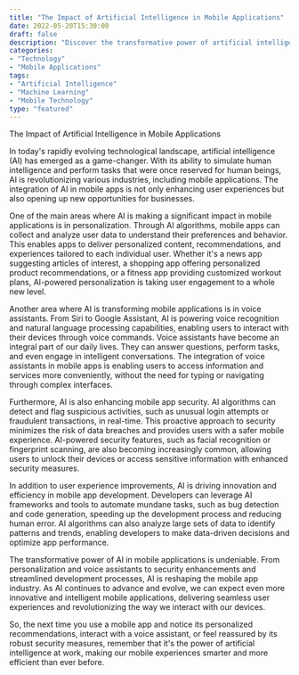 ```yaml
--- 
title: "The Impact of Artificial Intelligence in Mobile Applications" 
date: 2022-05-20T15:30:00 
draft: false 
description: "Discover the transformative power of artificial intelligence in mobile applications and how it is shaping the future." 
categories: 
- "Technology" 
- "Mobile Applications" 
tags: 
- "Artificial Intelligence" 
- "Machine Learning" 
- "Mobile Technology" 
type: "featured" 
--- 
```


The Impact of Artificial Intelligence in Mobile Applications

In today's rapidly evolving technological landscape, artificial intelligence (AI) has emerged as a game-changer. With its ability to simulate human intelligence and perform tasks that were once reserved for human beings, AI is revolutionizing various industries, including mobile applications. The integration of AI in mobile apps is not only enhancing user experiences but also opening up new opportunities for businesses.

One of the main areas where AI is making a significant impact in mobile applications is in personalization. Through AI algorithms, mobile apps can collect and analyze user data to understand their preferences and behavior. This enables apps to deliver personalized content, recommendations, and experiences tailored to each individual user. Whether it's a news app suggesting articles of interest, a shopping app offering personalized product recommendations, or a fitness app providing customized workout plans, AI-powered personalization is taking user engagement to a whole new level.

Another area where AI is transforming mobile applications is in voice assistants. From Siri to Google Assistant, AI is powering voice recognition and natural language processing capabilities, enabling users to interact with their devices through voice commands. Voice assistants have become an integral part of our daily lives. They can answer questions, perform tasks, and even engage in intelligent conversations. The integration of voice assistants in mobile apps is enabling users to access information and services more conveniently, without the need for typing or navigating through complex interfaces.

Furthermore, AI is also enhancing mobile app security. AI algorithms can detect and flag suspicious activities, such as unusual login attempts or fraudulent transactions, in real-time. This proactive approach to security minimizes the risk of data breaches and provides users with a safer mobile experience. AI-powered security features, such as facial recognition or fingerprint scanning, are also becoming increasingly common, allowing users to unlock their devices or access sensitive information with enhanced security measures.

In addition to user experience improvements, AI is driving innovation and efficiency in mobile app development. Developers can leverage AI frameworks and tools to automate mundane tasks, such as bug detection and code generation, speeding up the development process and reducing human error. AI algorithms can also analyze large sets of data to identify patterns and trends, enabling developers to make data-driven decisions and optimize app performance.

The transformative power of AI in mobile applications is undeniable. From personalization and voice assistants to security enhancements and streamlined development processes, AI is reshaping the mobile app industry. As AI continues to advance and evolve, we can expect even more innovative and intelligent mobile applications, delivering seamless user experiences and revolutionizing the way we interact with our devices.

So, the next time you use a mobile app and notice its personalized recommendations, interact with a voice assistant, or feel reassured by its robust security measures, remember that it's the power of artificial intelligence at work, making our mobile experiences smarter and more efficient than ever before.
